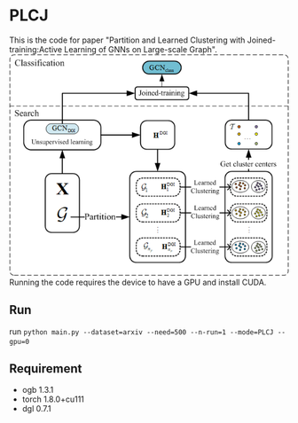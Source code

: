 # PLCJ
This is the code for paper "Partition and Learned Clustering with Joined-training:Active Learning of GNNs on Large-scale Graph". 
![image](https://github.com/jianjianGJ/PLCJ/blob/main/frame.png)
Running the code requires the device to have a GPU and install CUDA.

## Run
run `python main.py --dataset=arxiv --need=500 --n-run=1 --mode=PLCJ --gpu=0`

## Requirement
* ogb       1.3.1
* torch     1.8.0+cu111
* dgl       0.7.1
